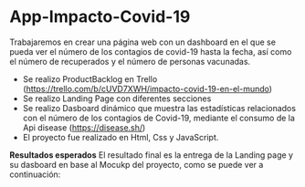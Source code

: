 # App-Impacto-Covid-19
Trabajaremos en crear una página web con un dashboard en el que se pueda ver el número de los contagios de covid-19 hasta la fecha, así como el número de recuperados y el número de personas vacunadas.

- Se realizo ProductBacklog en Trello (https://trello.com/b/cUVD7XWH/impacto-covid-19-en-el-mundo)
- Se realizo Landing Page con diferentes secciones
- Se realizo Dasboard dinámico que muestra las estadísticas relacionados con el número de los contagios de Covid-19, mediante el consumo de la Api disease (https://disease.sh/)
- El proyecto fue realizado en Html, Css y JavaScript.

**Resultados esperados**
El resultado final es la entrega de la Landing page y su dasboard en base al Mocukp del proyecto, como se puede ver a continuación:

